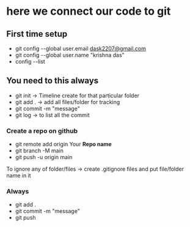 # here we connect our code to git

## First time setup
* git config --global user.email dask2207@gmail.com
* git config --global user.name "krishna das"
* config --list

## You need to this always
* git init -> Timeline create for that particular folder
* git add . -> add all files/folder for tracking 
* git commit -m "message"
* git log -> to list all the commit

### Create a repo on github
* git remote add origin Your **Repo name**
* git branch -M main
* git push -u origin main

To ignore any of folder/files -> create .gitignore files and put file/folder name  in it 
### Always 
* git add .
* git commit -m "message"
* git push